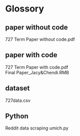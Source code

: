 
# Glossory

## paper without code  
  727 Term Paper without code.pdf
## paper with code    
  727 Term Paper with code.pdf  
  Final Paper_Jacy&Chendi.RMB
## dataset  
  727data.csv
## Python
  Reddit data scraping umich.py

